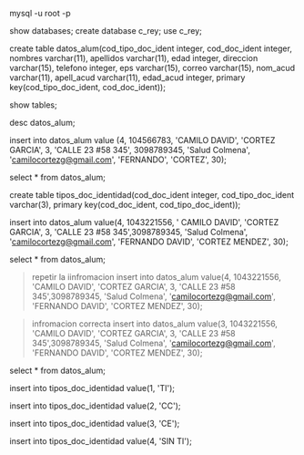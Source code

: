 mysql -u root -p

show databases;
create database c_rey;
use c_rey;


create table datos_alum(cod_tipo_doc_ident integer, 
  cod_doc_ident integer,
  nombres varchar(11), apellidos varchar(11),
  edad integer, direccion varchar(15), 
  telefono integer, eps varchar(15), 
  correo varchar(15), nom_acud varchar(11),
  apell_acud varchar(11), edad_acud integer,
    primary key(cod_tipo_doc_ident, cod_doc_ident));

show tables;

desc datos_alum;

insert into datos_alum value (4, 104566783, 'CAMILO DAVID', 
 'CORTEZ GARCIA', 3, 
 'CALLE 23 #58 345', 3098789345, 
 'Salud Colmena', 'camilocortezg@gmail.com', 'FERNANDO', 'CORTEZ', 30);

select * from datos_alum;

create table tipos_doc_identidad(cod_doc_ident integer, 
  cod_tipo_doc_ident varchar(3),
     primary key(cod_doc_ident, cod_tipo_doc_ident));

insert into datos_alum value(4, 1043221556, '
 CAMILO DAVID', 'CORTEZ GARCIA', 3, 
 'CALLE 23 #58 345',3098789345, 'Salud Colmena', 
 'camilocortezg@gmail.com', 'FERNANDO DAVID', 'CORTEZ MENDEZ', 30);

select * from datos_alum;

> repetir la iinfromacion
 insert into datos_alum value(4, 1043221556, 'CAMILO DAVID',
  'CORTEZ GARCIA', 3, 
  'CALLE 23 #58 345',3098789345, 
  'Salud Colmena', 'camilocortezg@gmail.com', 
  'FERNANDO DAVID', 'CORTEZ MENDEZ', 30);

> infromacion correcta
insert into datos_alum value(3, 1043221556, 
 'CAMILO DAVID', 'CORTEZ GARCIA', 3, 'CALLE 23 #58 345',3098789345, 
 'Salud Colmena', 'camilocortezg@gmail.com', 
 'FERNANDO DAVID', 'CORTEZ MENDEZ', 30);

select * from datos_alum;

insert into tipos_doc_identidad value(1, 'TI');

insert into tipos_doc_identidad value(2, 'CC');

insert into tipos_doc_identidad value(3, 'CE');

insert into tipos_doc_identidad value(4, 'SIN TI');

